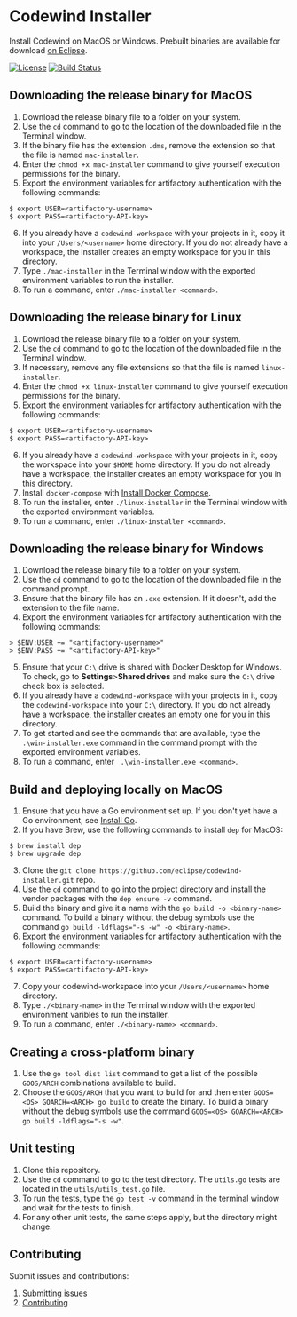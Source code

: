 # Codewind Installer
Install Codewind on MacOS or Windows.
Prebuilt binaries are available for download [on Eclipse](https://download.eclipse.org/codewind/codewind-installer/).

[![License](https://img.shields.io/badge/License-EPL%202.0-red.svg?label=license&logo=eclipse)](https://www.eclipse.org/legal/epl-2.0/)
[![Build Status](https://ci.eclipse.org/codewind/buildStatus/icon?job=Codewind%2Fcodewind-installer%2Fmaster)](https://ci.eclipse.org/codewind/job/Codewind/job/codewind-installer/job/master/)

## Downloading the release binary for MacOS
1. Download the release binary file to a folder on your system.
2. Use the `cd` command to go to the location of the downloaded file in the Terminal window.
3. If the binary file has the extension `.dms`, remove the extension so that the file is named `mac-installer`.
4. Enter the `chmod +x mac-installer` command to give yourself execution permissions for the binary.
5. Export the environment variables for artifactory authentication with the following commands:
```
$ export USER=<artifactory-username>
$ export PASS=<artifactory-API-key>
```
6. If you already have a `codewind-workspace` with your projects in it, copy it into your `/Users/<username>` home directory. If you do not already have a workspace, the installer creates an empty workspace for you in this directory.
7. Type `./mac-installer` in the Terminal window with the exported environment variables to run the installer.
8. To run a command, enter `./mac-installer <command>`.

## Downloading the release binary for Linux
1. Download the release binary file to a folder on your system.
2. Use the `cd` command to go to the location of the downloaded file in the Terminal window.
3. If necessary, remove any file extensions so that the file is named `linux-installer`.
4. Enter the `chmod +x linux-installer` command to give yourself execution permissions for the binary. 
5. Export the environment variables for artifactory authentication with the following commands:
```
$ export USER=<artifactory-username>
$ export PASS=<artifactory-API-key>
```
6. If you already have a `codewind-workspace` with your projects in it, copy the workspace into your `$HOME` home directory. If you do not already have a workspace, the installer creates an empty workspace for you in this directory.
7. Install `docker-compose` with [Install Docker Compose](https://docs.docker.com/compose/install/).
8. To run the installer, enter `./linux-installer` in the Terminal window with the exported environment variables.
9. To run a command, enter `./linux-installer <command>`.

## Downloading the release binary for Windows
1. Download the release binary file to a folder on your system.
2. Use the `cd` command to go to the location of the downloaded file in the command prompt.
3. Ensure that the binary file has an `.exe` extension. If it doesn't, add the extension to the file name.
4. Export the environment variables for artifactory authentication with the following commands:
```
> $ENV:USER += "<artifactory-username>"
> $ENV:PASS += "<artifactory-API-key>"
```
5. Ensure that your `C:\` drive is shared with Docker Desktop for Windows. To check, go to **Settings**>**Shared drives** and make sure the `C:\` drive check box is selected.
6. If you already have a `codewind-workspace` with your projects in it, copy the `codewind-workspace` into your `C:\` directory. If you do not already have a workspace, the installer creates an empty one for you in this directory.
7. To get started and see the commands that are available, type the ` .\win-installer.exe` command in the command prompt with the exported environment variables.
8. To run a command, enter ` .\win-installer.exe <command>`.

## Build and deploying locally on MacOS
1. Ensure that you have a Go environment set up. If you don't yet have a Go environment, see [Install Go](https://golang.org/doc/install).
2. If you have Brew, use the following commands to install `dep` for MacOS:
```
$ brew install dep
$ brew upgrade dep
```
3. Clone the `git clone https://github.com/eclipse/codewind-installer.git` repo.
4. Use the `cd` command to go into the project directory and install the vendor packages with the `dep ensure -v` command.
5. Build the binary and give it a name with the `go build -o <binary-name>` command. To build a binary without the debug symbols use the command `go build -ldflags="-s -w" -o <binary-name>`.
6. Export the environment variables for artifactory authentication with the following commands:
```
$ export USER=<artifactory-username>
$ export PASS=<artifactory-API-key>
```
7. Copy your codewind-workspace into your `/Users/<username>` home directory.
8. Type `./<binary-name>` in the Terminal window with the exported environment varibles to run the installer.
9. To run a command, enter `./<binary-name> <command>`.

## Creating a cross-platform binary
1. Use the `go tool dist list` command to get a list of the possible `GOOS/ARCH` combinations available to build.
2. Choose the `GOOS/ARCH` that you want to build for and then enter `GOOS=<OS> GOARCH=<ARCH> go build` to create the binary. To build a binary without the debug symbols use the command `GOOS=<OS> GOARCH=<ARCH> go build -ldflags="-s -w"`.

## Unit testing
1. Clone this repository.
2. Use the `cd` command to go to the test directory. The `utils.go` tests are located in the `utils/utils_test.go` file.
3. To run the tests, type the `go test -v` command in the terminal window and wait for the tests to finish.
4. For any other unit tests, the same steps apply, but the directory might change.

## Contributing
Submit issues and contributions:
1. [Submitting issues](https://github.com/eclipse/codewind/issues)
2. [Contributing](CONTRIBUTING.md)
